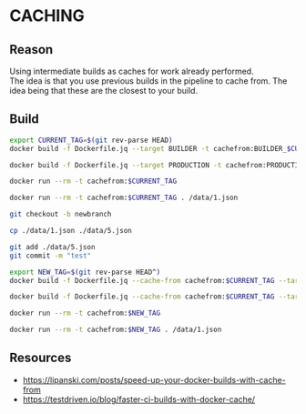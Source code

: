 # CACHING

## Reason

Using intermediate builds as caches for work already performed.  
The idea is that you use previous builds in the pipeline to cache from.  The idea being that these are the closest to your build.  

## Build

```sh
export CURRENT_TAG=$(git rev-parse HEAD)
docker build -f Dockerfile.jq --target BUILDER -t cachefrom:BUILDER_$CURRENT_TAG .

docker build -f Dockerfile.jq --target PRODUCTION -t cachefrom:PRODUCTION_$CURRENT_TAG .

docker run --rm -t cachefrom:$CURRENT_TAG

docker run --rm -t cachefrom:$CURRENT_TAG . /data/1.json
```

```sh
git checkout -b newbranch 

cp ./data/1.json ./data/5.json 

git add ./data/5.json 
git commit -m "test"
```

```sh
export NEW_TAG=$(git rev-parse HEAD^)
docker build -f Dockerfile.jq --cache-from cachefrom:$CURRENT_TAG --target BUILDER -t cachefrom:BUILDER_$NEW_TAG .

docker build -f Dockerfile.jq --cache-from cachefrom:$CURRENT_TAG --target PRODUCTION -t cachefrom:PRODUCTION_$NEW_TAG .

docker run --rm -t cachefrom:$NEW_TAG

docker run --rm -t cachefrom:$NEW_TAG . /data/1.json
```

## Resources

* https://lipanski.com/posts/speed-up-your-docker-builds-with-cache-from
* https://testdriven.io/blog/faster-ci-builds-with-docker-cache/
